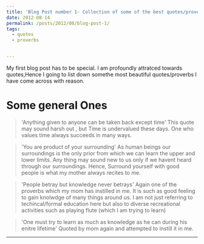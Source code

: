 ```yaml
---
title: 'Blog Post number 1- Collection of some of the best quotes/proverbs'
date: 2012-08-14
permalink: /posts/2012/08/blog-post-1/
tags:
  - quotes
  - proverbs


---
```


My first blog post has to be special. I am profoundly attratced towards quotes,Hence I going to list down somethe most beautiful quotes/proverbs I have come across with reason. 

Some general Ones
======

> 'Anything given to anyone can be taken back except time'
This quote may sound harsh out , but Time is undervalued these days. One who values time always succeeds in many ways. 

> 'You are product of your surrounding'
As human beings our surroundings is the only prior from which we can learn the upper and lower limits. Any thing may sound new to us only if we havent heard through our surroundings. Hence, Surround yourself with good people is what my mother always recites to me. 

> 'People betray but knowledge never betrays' 
Again one of the proverbs which my mom has instilled in me. It is such as good feeling to gain knolwdge of many things around us. I am not just referring to techincal/formal education here but also to diverse recreational activities such as playing flute (which I am trying to learn)

> 'One must try to learn as much as knowledge as he can during his enitre lifetime'
Quoted by mom again and attempted to instill it in me. 


------